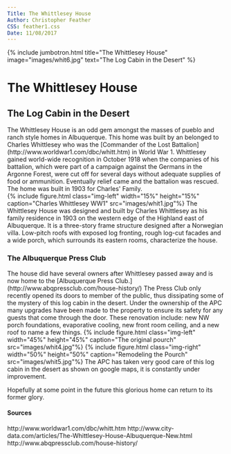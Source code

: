 ```yaml
---
Title: The Whittlesey House
Author: Christopher Feather
CSS: feather1.css
Date: 11/08/2017
---
```

{% include jumbotron.html title="The Whittlesey House" image="images/whit6.jpg" text="The Log Cabin in the Desert" %}
<H1> The Whittlesey House </H1>
<H2> The Log Cabin in the Desert </H2>
The Whittlesey House is an odd gem amongst the masses of pueblo and ranch style homes in Albuquerque. This home was built by an belonged to Charles Whittlesey who was the [Commander of the Lost Battalion](http://www.worldwar1.com/dbc/whitt.htm) in World War 1. Whittlesey gained world-wide recognition in October 1918 when the companies of his battalion, which were part of a campaign against the Germans in the Argonne Forest, were cut off for several days without adequate supplies of food or ammunition. Eventually relief came and the battalion was rescued. 
<div> The home was built in 1903 for Charles' Family. </div>
{% include figure.html
  class="img-left"
  width="15%"
  height="15%"
  caption="Charles Whittlesey WW1"
  src="images/whit1.jpg"%}
The Whittlesey House was designed and built by Charles Whittlesey as his family residence in 1903 on the western edge of the Highland east of Albuquerque. It is a three-story frame structure designed after a Norwegian villa. Low-pitch roofs with exposed log fronting, rough log-cut facades and a wide porch, which surrounds its eastern rooms, characterize the house.
<H3> The Albuquerque Press Club </H3>
The house did have several owners after Whittlesey passed away and is now home to the [Albuquerque Press Club.](http://www.abqpressclub.com/house-history/) The Press Club only recently opened its doors to member of the public, thus dissipating some of the mystery of this log cabin in the desert. Under the ownership of the APC many upgrades have been made to the property to ensure its safety for any guests that come through the door. These renovation include: new NW porch foundations, evaporative cooling, new front room ceiling, and a new roof to name a few things.
{% include figure.html
  class="img-left"
  width="45%"
  height="45%"
  caption="The original pourch"
  src="images/whit4.jpg"%}
 {% include figure.html
  class="img-right"
  width="50%"
  height="50%"
  caption="Remodeling the Pourch"
  src="images/whit5.jpg"%}
The APC has taken very good care of this log cabin in the desert as shown on google maps, it is constantly under improvement.

Hopefully at some point in the future this glorious home can return to its former glory.
<h4> Sources </h4>
http://www.worldwar1.com/dbc/whitt.htm
http://www.city-data.com/articles/The-Whittlesey-House-Albuquerque-New.html
http://www.abqpressclub.com/house-history/

